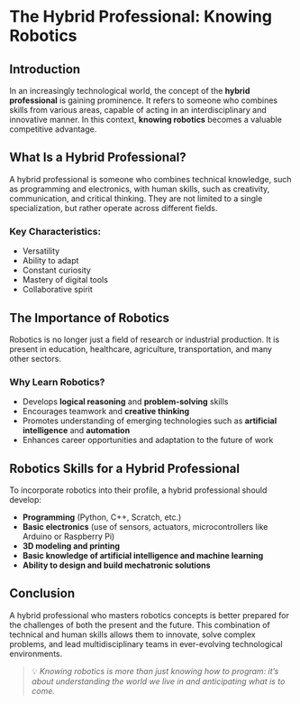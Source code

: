 # The Hybrid Professional: Knowing Robotics

## Introduction

In an increasingly technological world, the concept of the **hybrid professional** is gaining prominence. It refers to someone who combines skills from various areas, capable of acting in an interdisciplinary and innovative manner. In this context, **knowing robotics** becomes a valuable competitive advantage.

## What Is a Hybrid Professional?

A hybrid professional is someone who combines technical knowledge, such as programming and electronics, with human skills, such as creativity, communication, and critical thinking. They are not limited to a single specialization, but rather operate across different fields.

### Key Characteristics:

- Versatility  
- Ability to adapt  
- Constant curiosity  
- Mastery of digital tools  
- Collaborative spirit  

## The Importance of Robotics

Robotics is no longer just a field of research or industrial production. It is present in education, healthcare, agriculture, transportation, and many other sectors.

### Why Learn Robotics?

- Develops **logical reasoning** and **problem-solving** skills  
- Encourages teamwork and **creative thinking**  
- Promotes understanding of emerging technologies such as **artificial intelligence** and **automation**  
- Enhances career opportunities and adaptation to the future of work  

## Robotics Skills for a Hybrid Professional

To incorporate robotics into their profile, a hybrid professional should develop:

- **Programming** (Python, C++, Scratch, etc.)  
- **Basic electronics** (use of sensors, actuators, microcontrollers like Arduino or Raspberry Pi)  
- **3D modeling and printing**  
- **Basic knowledge of artificial intelligence and machine learning**  
- **Ability to design and build mechatronic solutions**  

## Conclusion

A hybrid professional who masters robotics concepts is better prepared for the challenges of both the present and the future. This combination of technical and human skills allows them to innovate, solve complex problems, and lead multidisciplinary teams in ever-evolving technological environments.

> 💡 _Knowing robotics is more than just knowing how to program: it’s about understanding the world we live in and anticipating what is to come._